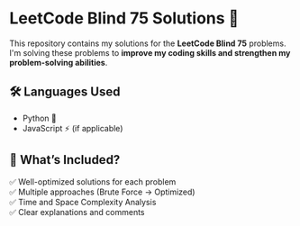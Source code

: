 # LeetCode Blind 75 Solutions 🚀

This repository contains my solutions for the **LeetCode Blind 75** problems.  
I'm solving these problems to **improve my coding skills and strengthen my problem-solving abilities**.

## 🛠 Languages Used
- Python 🐍
- JavaScript ⚡ (if applicable)

## 📌 What’s Included?
✅ Well-optimized solutions for each problem  
✅ Multiple approaches (Brute Force → Optimized)  
✅ Time and Space Complexity Analysis  
✅ Clear explanations and comments  
